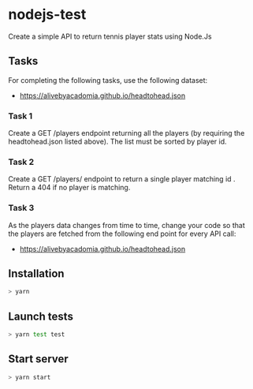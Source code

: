 # nodejs-test

Create a simple API to return tennis player stats using Node.Js

## Tasks

For completing the following tasks, use the following dataset:
- https://alivebyacadomia.github.io/headtohead.json

### Task 1

Create a GET /players endpoint returning all the players (by requiring the headtohead.json listed
above). The list must be sorted by player id.

### Task 2

Create a GET /players/<id> endpoint to return a single player matching id <id>. Return a 404 if no
player is matching.

### Task 3

As the players data changes from time to time, change your code so that the players are fetched
from the following end point for every API call:
- https://alivebyacadomia.github.io/headtohead.json

## Installation
``` bash
> yarn
```

## Launch tests
``` bash
> yarn test test
```

## Start server
``` bash
> yarn start
```
